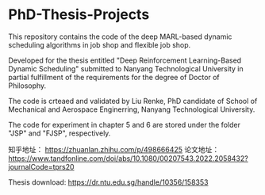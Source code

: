 # PhD-Thesis-Projects
This repository contains the code of the deep MARL-based dynamic scheduling algorithms in job shop and flexible job shop.

Developed for the thesis entitled "Deep Reinforcement Learning-Based Dynamic Scheduling" submitted to Nanyang Technological University in partial fulfillment of the requirements for the degree of Doctor of Philosophy.

The code is crteaed and validated by Liu Renke, PhD candidate of School of Mechanical and Aerospace Enginerring, Nanyang Technological University.

The code for experiment in chapter 5 and 6 are stored under the folder "JSP" and "FJSP", respectively.


知乎地址：
https://zhuanlan.zhihu.com/p/498666425
论文地址：
https://www.tandfonline.com/doi/abs/10.1080/00207543.2022.2058432?journalCode=tprs20

Thesis download: https://dr.ntu.edu.sg/handle/10356/158353
